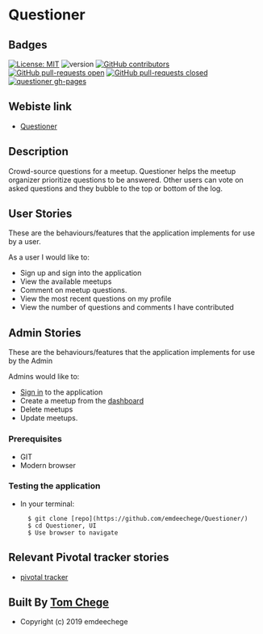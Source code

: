 # Questioner

## Badges
[![License: MIT](https://img.shields.io/badge/License-MIT-yellow.svg)](https://github.com/emdeechege/Questioner/blob/gh-pages/LICENSE)
![version](https://img.shields.io/badge/version-1.0-blue.svg)
[![GitHub contributors](https://img.shields.io/github/contributors/emdeechege/Questioner.svg)](https://gitHub.com/emdeechege/Questioner/graphs/contributors/)
[![GitHub pull-requests open](https://img.shields.io/github/issues-pr/emdeechege/Questioner.svg)](https://gitHub.com/emdeechege/Questioner/pulls/)
[![GitHub pull-requests closed](https://img.shields.io/github/issues-pr-closed/emdeechege/Questioner.svg)](https://gitHub.com/emdeechege/Questioner/pulls/)
[![questioner gh-pages](https://img.shields.io/website-up-down-green-red/http/shields.io.svg)](https://emdeechege.github.io/Questioner/UI/)

## Webiste link
* [Questioner](https://emdeechege.github.io/Questioner/UI/)

## Description
Crowd-source questions for a meetup. Questioner helps the meetup organizer prioritize questions to be answered. Other users can vote on asked questions and they bubble to the top or bottom of the log.


## User Stories
These are the behaviours/features that the application implements for use by a user.

As a user I would like to:
* Sign up and sign into the application
* View the available meetups
* Comment on meetup questions.
* View the most recent questions on my profile
* View the number of questions and comments I have contributed


## Admin Stories
These are the behaviours/features that the application implements for use by the Admin

Admins would like to:
* [Sign in](https://emdeechege.github.io/Questioner/UI/adminlogin.html) to the application
* Create a meetup from the [dashboard](https://emdeechege.github.io/Questioner/UI/dashboard.html)
* Delete meetups
* Update meetups.

### Prerequisites
* GIT
* Modern browser

### Testing the application
* In your terminal:

        $ git clone [repo](https://github.com/emdeechege/Questioner/)
        $ cd Questioner, UI
        $ Use browser to navigate

## Relevant Pivotal tracker stories
* [pivotal tracker](https://www.pivotaltracker.com/n/projects/2235156)

## Built By [Tom Chege](https://github.com/emdeechege/)
* Copyright (c) 2019 emdeechege
